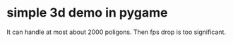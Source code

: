 # simple 3d demo in pygame
It can handle at most about 2000 poligons. Then fps drop is too significant.
